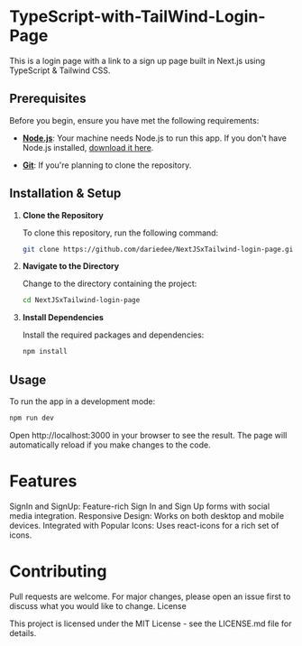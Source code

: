 # TypeScript-with-TailWind-Login-Page

This is a login page with a link to a sign up page built in Next.js using TypeScript & Tailwind CSS.

## Prerequisites

Before you begin, ensure you have met the following requirements:

- **[Node.js](https://nodejs.org/)**: Your machine needs Node.js to run this app. If you don't have Node.js installed, [download it here](https://nodejs.org/en/download/).

- **[Git](https://git-scm.com/)**: If you're planning to clone the repository.

## Installation & Setup

1. **Clone the Repository**

    To clone this repository, run the following command:

    ```bash
    git clone https://github.com/dariedee/NextJSxTailwind-login-page.git
    ```

2. **Navigate to the Directory**

    Change to the directory containing the project:

    ```bash
    cd NextJSxTailwind-login-page
    ```

3. **Install Dependencies**

    Install the required packages and dependencies:

    ```bash
    npm install
    ```

## Usage

To run the app in a development mode:

```bash
npm run dev
```

Open http://localhost:3000 in your browser to see the result. The page will automatically reload if you make changes to the code.

# Features

SignIn and SignUp: Feature-rich Sign In and Sign Up forms with social media integration.
Responsive Design: Works on both desktop and mobile devices.
Integrated with Popular Icons: Uses react-icons for a rich set of icons.

# Contributing

Pull requests are welcome. For major changes, please open an issue first to discuss what you would like to change.
License

This project is licensed under the MIT License - see the LICENSE.md file for details.
